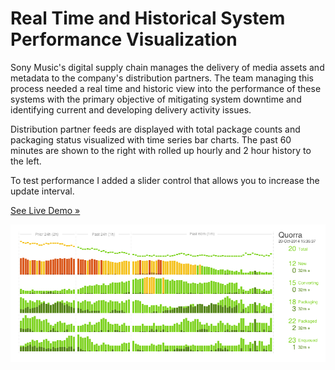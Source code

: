 Real Time and Historical System Performance Visualization
===========

Sony Music's digital supply chain manages the delivery of media assets and metadata to the company's distribution partners.
The team managing this process needed a real time and historic view into the performance of these systems with the primary
objective of mitigating system downtime and identifying current and developing delivery activity issues.

Distribution partner feeds are displayed with total package counts and packaging status visualized with time series bar charts.
The past 60 minutes are shown to the right with rolled up hourly and 2 hour history to the left.

To test performance I added a slider control that allows you to increase the update interval.


[See Live Demo &#187;](http://ernst96.github.io/demo/timeseries/)


![Visualization](/timeseries/timeseries.gif)